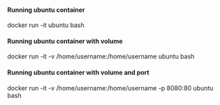 #### Running ubuntu container

docker run -it ubuntu bash

#### Running ubuntu container with volume

docker run -it -v /home/username:/home/username ubuntu bash

#### Running ubuntu container with volume and port

docker run -it -v /home/username:/home/username -p 8080:80 ubuntu bash

